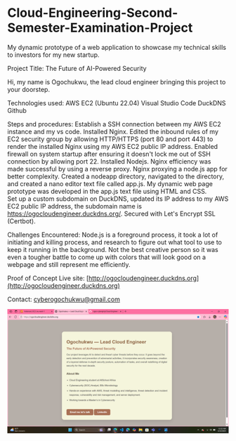 # Cloud-Engineering-Second-Semester-Examination-Project
My dynamic prototype of a web application to showcase my technical skills to investors for my new startup.

Project Title: The Future of AI-Powered Security

Hi, my name is Ogochukwu, the lead cloud engineer bringing this project to your doorstep.

Technologies used:
AWS EC2 (Ubuntu 22.04)
Visual Studio Code
DuckDNS
Github

Steps and procedures:
 Establish a SSH connection between my AWS EC2 instance and my vs code.
 Installed Nginx.
 Edited the inbound rules of my EC2 security group by allowing HTTP/HTTPS (port 80 and port 443) to render the installed Nginx using my AWS EC2 public IP address.
 Enabled firewall on system startup after ensuring it doesn't lock me out of SSH connection by allowing port 22.
 Installed Nodejs.
 Nginx efficiency was made successful by using a reverse proxy. Nginx proxying a node.js app for better complexity.
 Created a nodeapp directory, navigated to the directory, and created a nano editor text file called app.js.
 My dynamic web page prototype was developed in the app.js text file using HTML and CSS.  
 Set up a custom subdomain on DuckDNS, updated its IP address to my AWS EC2 public IP address, the subdomain name is https://ogocloudengineer.duckdns.org/.
 Secured with Let's Encrypt SSL (Certbot).

Challenges Encountered:
Node.js is a foreground process, it took a lot of initiating and killing process, and research to figure out what tool to use to keep it running in the background.
Not the best creative person so it was even a  tougher battle to come up with colors that will look good on a webpage and still represent me efficiently. 
  

Proof of Concept
Live site: [http://ogocloudengineer.duckdns.org](http://ogocloudengineer.duckdns.org)

Contact: [cyberogochukwu@gmail.com](mailto:cyberogochukwu@gmail.com)

![Screenshot](renderedwebpage.png)
